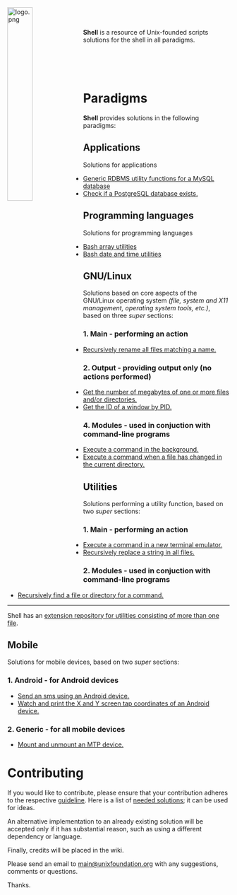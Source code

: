 
<img src='https://raw.githubusercontent.com/unixfoundation/shell/images/logo.png' width='33.5%' align='left' alt='logo.png'>
<br><br>

**Shell** is a resource of Unix-founded scripts solutions for the shell in all paradigms.
<br><br><br><br><br>

# Paradigms

**Shell** provides solutions in the following paradigms:

## Applications

Solutions for applications

* [Generic RDBMS utility functions for a MySQL database](functions_scripts/applications/database/mysqldbutils)
* [Check if a PostgreSQL database exists.](one-liners/applications/database/postgresql-database.one-liners)

## Programming languages

Solutions for programming languages

* [Bash array utilities](functions_scripts/programming_languages/bash/arrayutils.bash)
* [Bash date and time utilities](functions_scripts/programming_languages/bash/dateandtimeutils.bash)

## GNU/Linux

Solutions based on core aspects of the GNU/Linux operating system *(file, system and X11 management, operating system tools, etc.)*, based on three *super* sections:

### 1. Main - performing an action

* [Recursively rename all files matching a name.](scripts/gnulinux--main/file_management/recren)

### 2. Output - providing output only (no actions performed)

* [Get the number of megabytes of one or more files and/or directories.](one-liners/gnulinux--output/file_management/general-file-management.one-liners)
* [Get the ID of a window by PID.](scripts/gnulinux--output/x11_management/getwindidbypid)

### 4. Modules - used in conjuction with command-line programs

* [Execute a command in the background.](scripts/gnulinux--modules/shell_management/execinbg)
* [Execute a command when a file has changed in the current directory.](scripts/gnulinux--modules/file_management/execonfilechange)

## Utilities

Solutions performing a utility function, based on two *super* sections:

### 1. Main - performing an action

* [Execute a command in a new terminal emulator.](scripts/utilities--main/general_program_management/execinnewterm)
* [Recursively replace a string in all files.](scripts/utilities--main/general_text_manipulation/recrep)

### 2. Modules - used in conjuction with command-line programs

* [Recursively find a file or directory for a command.](scripts/utilities--modules/general_program_management/findfileforcmd)

---

Shell has an [extension repository for utilities consisting of more than one file](https://github.com/unixfoundation/shell.packaged-utilities).

## Mobile

Solutions for mobile devices, based on two *super* sections:

### 1. Android - for Android devices

* [Send an sms using an Android device.](scripts/mobile--android/utilities/sendsms)
* [Watch and print the X and Y screen tap coordinates of an Android device.](scripts/mobile--android/hardware_management/getmobilescreentappos)

### 2. Generic - for all mobile devices

* [Mount and unmount an MTP device.](scripts/mobile--generic/management/mntmtp)

# Contributing

If you would like to contribute, please ensure that your contribution adheres to the respective [guideline](https://github.com/unixfoundation/shell/wiki). Here is a list of [needed solutions](https://github.com/unixfoundation/shell/wiki/Needed-solutions); it can be used for ideas.

An alternative implementation to an already existing solution will be accepted only if it has substantial reason, such as using a different dependency or language.

Finally, credits will be placed in the wiki.

Please send an email to main@unixfoundation.org with any suggestions, comments or questions.

Thanks.

